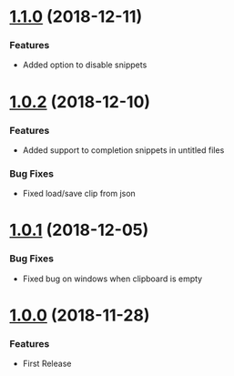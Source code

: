 # [1.1.0](https://github.com/edgardmessias/vscode.clipboard-manager/releases/tag/v1.1.0) (2018-12-11)

### Features

- Added option to disable snippets

# [1.0.2](https://github.com/edgardmessias/vscode.clipboard-manager/releases/tag/v1.0.2) (2018-12-10)

### Features

- Added support to completion snippets in untitled files

### Bug Fixes

- Fixed load/save clip from json

# [1.0.1](https://github.com/edgardmessias/vscode.clipboard-manager/releases/tag/v1.0.1) (2018-12-05)

### Bug Fixes

- Fixed bug on windows when clipboard is empty

# [1.0.0](https://github.com/edgardmessias/vscode.clipboard-manager/releases/tag/v1.0.0) (2018-11-28)

### Features

- First Release